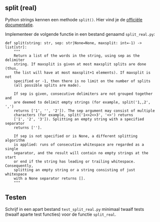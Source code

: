 ## split (real)

Python strings kennen een methode `split()`. Hier vind je de [officiële documentatie](https://docs.python.org/3/library/stdtypes.html#str.split).

Implementeer de volgende functie in een bestand genaamd `split_real.py`:

    def split(string: str, sep: str|None=None, maxsplit: int=-1) -> list[str]:
        """
        Return a list of the words in the string, using sep as the delimiter
        string. If maxsplit is given at most maxsplit splits are done (thus,
        the list will have at most maxsplit+1 elements). If maxsplit is not
        specified or -1, then there is no limit on the number of splits
        (all possible splits are made).

        If sep is given, consecutive delimiters are not grouped together and
        are deemed to delimit empty strings (for example, split('1,,2', ',')
        returns ['1', '', '2']). The sep argument may consist of multiple
        characters (for example, split('1<>2<>3', '<>') returns
        ['1', '2', '3']). Splitting an empty string with a specified separator
        returns [''].

        If sep is not specified or is None, a different splitting algorithm
        is applied: runs of consecutive whitespace are regarded as a single
        separator, and the result will contain no empty strings at the start
        or end if the string has leading or trailing whitespace. Consequently,
        splitting an empty string or a string consisting of just whitespace
        with a None separator returns [].
        """

## Testen

Schrijf in een apart bestand `test_split_real.py` minimaal twaalf tests (twaalf aparte test functies) voor de functie `split_real`.